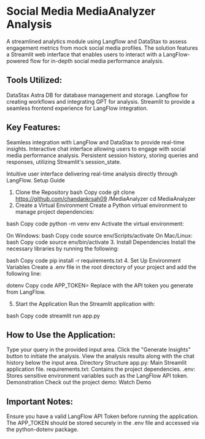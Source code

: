 # Social Media MediaAnalyzer Analysis
A streamlined analytics module using Langflow and DataStax to assess engagement metrics from mock social media profiles. The solution features a Streamlit web interface that enables users to interact with a LangFlow-powered flow for in-depth social media performance analysis.

## Tools Utilized:
DataStax Astra DB for database management and storage.
Langflow for creating workflows and integrating GPT for analysis.
Streamlit to provide a seamless frontend experience for LangFlow integration.

## Key Features:
Seamless integration with LangFlow and DataStax to provide real-time insights.
Interactive chat interface allowing users to engage with social media performance analysis.
Persistent session history, storing queries and responses, utilizing Streamlit's session_state.

Intuitive user interface delivering real-time analysis directly through LangFlow.
Setup Guide
1. Clone the Repository
bash
Copy code
git clone https://github.com/chandankrsah09
/MediaAnalyzer
cd MediaAnalyzer
2. Create a Virtual Environment
Create a Python virtual environment to manage project dependencies:

bash
Copy code
python -m venv env
Activate the virtual environment:

On Windows:
bash
Copy code
source env/Scripts/activate
On Mac/Linux:
bash
Copy code
source env/bin/activate
3. Install Dependencies
Install the necessary libraries by running the following:

bash
Copy code
pip install -r requirements.txt
4. Set Up Environment Variables
Create a .env file in the root directory of your project and add the following line:

dotenv
Copy code
APP_TOKEN=<your-langflow-api-token>
Replace <your-langflow-api-token> with the API token you generate from LangFlow.

5. Start the Application
Run the Streamlit application with:

bash
Copy code
streamlit run app.py

## How to Use the Application:
Type your query in the provided input area.
Click the "Generate Insights" button to initiate the analysis.
View the analysis results along with the chat history below the input area.
Directory Structure
app.py: Main Streamlit application file.
requirements.txt: Contains the project dependencies.
.env: Stores sensitive environment variables such as the LangFlow API token.
Demonstration
Check out the project demo: Watch Demo

## Important Notes:
Ensure you have a valid LangFlow API Token before running the application.
The APP_TOKEN should be stored securely in the .env file and accessed via the python-dotenv package.
